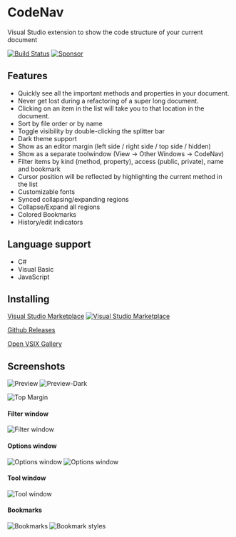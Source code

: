 # CodeNav 
Visual Studio extension to show the code structure of your current document

[![Build Status](https://dev.azure.com/sboulema/CodeNav/_apis/build/status/CodeNav?branchName=main)](https://dev.azure.com/sboulema/CodeNav/_build/latest?definitionId=26&branchName=main)
[![Sponsor](https://img.shields.io/badge/-Sponsor-fafbfc?logo=GitHub%20Sponsors)](https://github.com/sponsors/sboulema)

## Features
- Quickly see all the important methods and properties in your document.
- Never get lost during a refactoring of a super long document.
- Clicking on an item in the list will take you to that location in the document.
- Sort by file order or by name 
- Toggle visibility by double-clicking the splitter bar
- Dark theme support
- Show as an editor margin (left side / right side / top side / hidden) 
- Show as a separate toolwindow (View -> Other Windows -> CodeNav)
- Filter items by kind (method, property), access (public, private), name and bookmark
- Cursor position will be reflected by highlighting the current method in the list
- Customizable fonts
- Synced collapsing/expanding regions
- Collapse/Expand all regions
- Colored Bookmarks
- History/edit indicators

## Language support
- C#
- Visual Basic
- JavaScript

## Installing
[Visual Studio Marketplace](https://marketplace.visualstudio.com/items?itemName=SamirBoulema.CodeNav) [![Visual Studio Marketplace](https://img.shields.io/vscode-marketplace/v/SamirBoulema.CodeNav.svg?style=flat)](https://marketplace.visualstudio.com/items?itemName=SamirBoulema.CodeNav)

[Github Releases](https://github.com/sboulema/CodeNav/releases)

[Open VSIX Gallery](http://vsixgallery.com/extension/CodeNav.Samir%20Boulema.19687465-dc94-413d-ad72-6141e90c94d4/)

## Screenshots
![Preview](https://raw.githubusercontent.com/sboulema/CodeNav/main/Resources/Preview.png) ![Preview-Dark](https://raw.githubusercontent.com/sboulema/CodeNav/main/Resources/Preview-dark.png)

![Top Margin](https://i.imgur.com/5ymPOxe.jpg)

#### Filter window
![Filter window](https://raw.githubusercontent.com/sboulema/CodeNav/main/Resources/Filters.png) 

#### Options window
![Options window](https://raw.githubusercontent.com/sboulema/CodeNav/main/Resources/Options%20-%20General.png) ![Options window](https://raw.githubusercontent.com/sboulema/CodeNav/main/Resources/Options%20-%20Fonts.png)

#### Tool window
![Tool window](https://raw.githubusercontent.com/sboulema/CodeNav/main/Resources/ToolWindow.png) 

#### Bookmarks
![Bookmarks](https://i.imgur.com/SqLgsXw.png) ![Bookmark styles](https://raw.githubusercontent.com/sboulema/CodeNav/main/Resources/Bookmark%20styles.png)